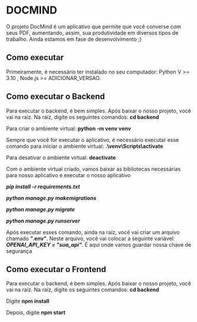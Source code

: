 # DOCMIND

O projeto DocMind é um aplicativo que permite que você converse com seus PDF, aumentando, assim, sua produtividade em diversos tipos de trabalho. Ainda estamos em fase de desenvolvimento ;)

## Como executar

Primeiramente, é necessário ter instalado no seu computador: Python V >= 3.10 , Node.js >= ADICIONAR_VERSAO.

## Como executar o Backend

Para executar o backend, é bem simples. Após baixar o nosso projeto, você vai na raíz. Na raíz, digite os seguintes comandos: **cd backend**

Para criar o ambiente virtual: **python -m venv venv**

Sempre que você for executar o aplicativo, é necessário executar esse comando para iniciar o ambiente virtual: **.\venv\Scripts\activate**

Para desativar o ambiente virtual: **deactivate**

Com o ambiente virtual criado, vamos baixar as bibliotecas necessárias para nosso aplicativo e executar o nosso aplicativo

***pip install -r requirements.txt***

***python manage.py makemigrations***

***python manage.py migrate***

***python manage.py runserver***

Após executar esses comando, ainda na raíz, você vai criar um arquivo chamado **".env"**. Neste arquivo, você vai colocar a seguinte variável: ***OPENAI_API_KEY = "sua_api"***. É aqui onde vamos guardar nossa chave de segurança

## Como executar o Frontend

Para executar o backend, é bem simples. Após baixar o nosso projeto, você vai na raíz. Na raíz, digite os seguintes comandos: **cd backend**

Digite **npm install**

Depois, digite **npm start**
